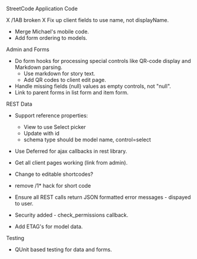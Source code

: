 StreetCode Application Code

X /1AB broken
  X Fix up client fields to use name, not displayName.
- Merge Michael's mobile code.
- Add form ordering to models.


Admin and Forms

- Do form hooks for processing special controls like QR-code display and Markdown parsing.
  - Use markdown for story text.
  - Add QR codes to client edit page.
- Handle missing fields (null) values as empty controls, not "null".
- Link to parent forms in list form and item form.

REST Data

- Support reference properties:
  - View to use Select picker
  - Update with id
  - schema type should be model name, control=select
- Use Deferred for ajax callbacks in rest library.

- Get all client pages working (link from admin).
- Change to editable shortcodes?
- remove /1* hack for short code
- Ensure all REST calls return JSON formatted error messages - dispayed to user.
- Security added - check_permissions callback.
- Add ETAG's for model data.

Testing

- QUnit based testing for data and forms.
